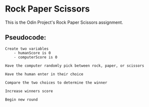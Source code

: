 # Rock Paper Scissors

This is the Odin Project's Rock Paper Scissors assignment.

## Pseudocode:

    Create two variables
        - humanScore is 0
        - computerScore is 0

    Have the computer randomly pick between rock, paper, or scissors

    Have the human enter in their choice

    Compare the two choices to determine the winner

    Increase winners score

    Begin new round